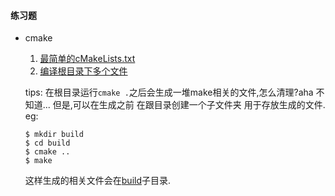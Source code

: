 #### 练习题
* cmake
  1. [最简单的cMakeLists.txt](./cmake/section1)
  2. [编译根目录下多个文件](./cmake/section2)

  tips: 在根目录运行`cmake .`之后会生成一堆make相关的文件,怎么清理?aha 不知道...
  但是,可以在生成之前 在跟目录创建一个子文件夹 用于存放生成的文件.
  eg:
  ```
  $ mkdir build
  $ cd build
  $ cmake ..
  $ make
  ```
  这样生成的相关文件会在[build](./cmake/section2/build)子目录.
